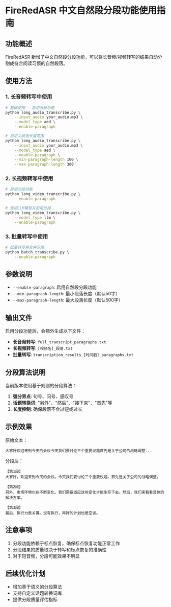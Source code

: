 # FireRedASR 中文自然段分段功能使用指南

## 功能概述

FireRedASR 新增了中文自然段分段功能，可以将长音频/视频转写的结果自动分割成符合阅读习惯的自然段落。

## 使用方法

### 1. 长音频转写中使用

```bash
# 基础使用 - 启用分段功能
python long_audio_transcribe.py \
    --input_audio your_audio.mp3 \
    --model_type aed \
    --enable-paragraph

# 自定义段落长度范围
python long_audio_transcribe.py \
    --input_audio your_audio.mp3 \
    --model_type aed \
    --enable-paragraph \
    --min-paragraph-length 100 \
    --max-paragraph-length 300
```

### 2. 长视频转写中使用

```bash
# 启用分段功能
python long_video_transcribe.py \
    --enable-paragraph

# 使用LLM模型并启用分段
python long_video_transcribe.py \
    --model_type llm \
    --enable-paragraph
```

### 3. 批量转写中使用

```bash
# 批量转写并合并分段
python batch_transcribe.py \
    --enable-paragraph
```

## 参数说明

- `--enable-paragraph`: 启用自然段分段功能
- `--min-paragraph-length`: 最小段落长度（默认50字）
- `--max-paragraph-length`: 最大段落长度（默认500字）

## 输出文件

启用分段功能后，会额外生成以下文件：

- **长音频转写**: `full_transcript_paragraphs.txt`
- **长视频转写**: `[视频名]_段落.txt`
- **批量转写**: `transcription_results_[时间戳]_paragraphs.txt`

## 分段算法说明

当前版本使用基于规则的分段算法：

1. **强分界点**: 句号、问号、感叹号
2. **话题转换词**: "另外"、"然后"、"接下来"、"首先"等
3. **长度控制**: 确保段落不会过短或过长

## 示例效果

原始文本：
```
大家好欢迎来到今天的会议今天我们要讨论三个重要议题首先是关于公司的战略调整...
```

分段后：
```
【第1段】
大家好，欢迎来到今天的会议。今天我们要讨论三个重要议题。首先是关于公司的战略调整。

【第2段】
另外，市场环境也在不断变化。我们需要适应这些变化才能生存下去。然后，我们来看看具体的解决方案。

【第3段】
最后，执行力是关键。没有执行，再好的计划也是空谈。
```

## 注意事项

1. 分段功能依赖于标点恢复，确保标点恢复功能正常工作
2. 分段结果的质量取决于转写和标点恢复的准确性
3. 对于短音频，分段可能效果不明显

## 后续优化计划

- 增加基于语义的分段算法
- 支持自定义话题转换词库
- 提供分段质量评估指标
